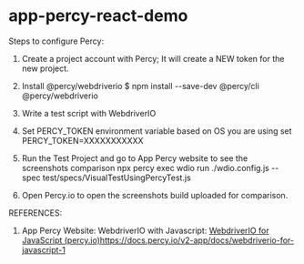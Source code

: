 # app-percy-react-demo
 


Steps to configure Percy: 
1)	Create a project account with Percy; It will create a NEW token for the new project.
2)	Install @percy/webdriverio
$ npm install --save-dev @percy/cli @percy/webdriverio
3)	Write a test script with WebdriverIO
4)	Set PERCY_TOKEN environment variable based on OS you are using
set PERCY_TOKEN=XXXXXXXXXXX
5)	Run the Test Project and go to App Percy website to see the screenshots comparison
npx percy exec wdio run ./wdio.config.js --spec test/specs/VisualTestUsingPercyTest.js

 
 

6)	Open Percy.io to open the screenshots build uploaded for comparison.
 

REFERENCES: 
1)	App Percy Website: WebdriverIO with Javascript: [WebdriverIO for JavaScript (percy.io)](https://docs.percy.io/v2-app/docs/webdriverio-for-javascript-1)https://docs.percy.io/v2-app/docs/webdriverio-for-javascript-1

